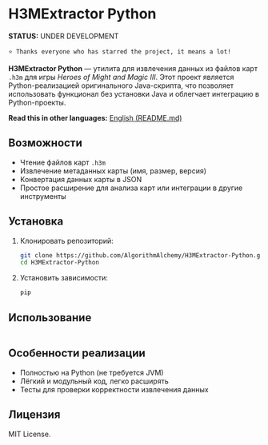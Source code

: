 # H3MExtractor Python 

**STATUS:** UNDER DEVELOPMENT 

`⭐️ Thanks everyone who has starred the project, it means a lot!`

**H3MExtractor Python** — утилита для извлечения данных из файлов карт `.h3m` для игры *Heroes of Might and Magic III*. Этот проект является Python-реализацией оригинального Java-скрипта, что позволяет использовать функционал без установки Java и облегчает интеграцию в Python-проекты.

**Read this in other languages:** [English (README.md)](README.md)

## Возможности

* Чтение файлов карт `.h3m`
* Извлечение метаданных карты (имя, размер, версия)
* Конвертация данных карты в JSON
* Простое расширение для анализа карт или интеграции в другие инструменты

## Установка

1. Клонировать репозиторий:

   ```bash
   git clone https://github.com/AlgorithmAlchemy/H3MExtractor-Python.git
   cd H3MExtractor-Python
   ```

2. Установить зависимости:

   ```bash
   pip
   ```

## Использование

```python

```

## Особенности реализации

* Полностью на Python (не требуется JVM)
* Лёгкий и модульный код, легко расширять
* Тесты для проверки корректности извлечения данных

## Лицензия

MIT License.



